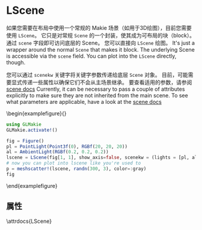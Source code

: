# LScene

如果您需要在布局中使用一个常规的 Makie 场景（如用于3D绘图），目前您需要使用 `LScene`。 它只是对常规 `Scene` 的一个封装，使其成为可布局的块（block）。 通过 `scene` 字段即可访问底层的 Scene。
您可以直接向 `LScene` 绘图。 It's just a wrapper around the normal `Scene` that
makes it block. The underlying Scene is accessible via the `scene` field.
You can plot into the `LScene` directly, though.

您可以通过 `scenekw` 关键字将关键字参数传递给底层 `Scene` 对象。
目前，可能需要显式传递一些属性以确保它们不会从主场景继承。
要查看适用的参数，请参阅 [scene docs](/explanations/scenes)
Currently, it can be necessary to pass a couple of attributes explicitly to make sure they are not inherited from the main scene.
To see what parameters are applicable, have a look at the [scene docs](/explanations/scenes)

\begin{examplefigure}{}

```julia
using GLMakie
GLMakie.activate!()

fig = Figure()
pl = PointLight(Point3f(0), RGBf(20, 20, 20))
al = AmbientLight(RGBf(0.2, 0.2, 0.2))
lscene = LScene(fig[1, 1], show_axis=false, scenekw = (lights = [pl, al], backgroundcolor=:black, clear=true))
# now you can plot into lscene like you're used to
p = meshscatter!(lscene, randn(300, 3), color=:gray)
fig
```

\end{examplefigure}

## 属性

\attrdocs{LScene}
